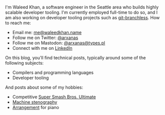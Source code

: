 I'm Waleed Khan, a software engineer in the Seattle area who builds highly scalable developer tooling. I'm currently employed full-time to do so, and I am also working on developer tooling projects such as [git-branchless](https://github.com/arxanas/git-branchless). How to reach me:

* Email me: [me@waleedkhan.name](mailto:me@waleedkhan.name)
* Follow me on Twitter: [@arxanas](https://twitter.com/arxanas)
* Follow me on Mastodon: [@arxanas@types.pl](https://types.pl/@arxanas)
* Connect with me on [LinkedIn](https://www.linkedin.com/in/waleedkhan000/)

On this blog, you'll find technical posts, typically around some of the following subjects:

* Compilers and programming languages
* Developer tooling

And posts about some of my hobbies:

* Competitive [Super Smash Bros. Ultimate](https://en.wikipedia.org/wiki/Super_Smash_Bros._Ultimate)
* [Machine stenography](https://en.wikipedia.org/wiki/Stenotype)
* [Arrangement](https://en.wikipedia.org/wiki/Arrangement) for piano

